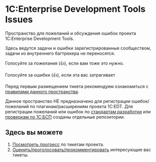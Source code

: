 # 1C:Enterprise Development Tools Issues
Пространство для пожеланий и обсуждения ошибок проекта 1C:Enterprise Development Tools.

Здесь ведутся задачи и ошибки зарегистрированные сообществом, задачи из внутреннего багтрекера не переносятся.

Голосуйте за пожелания (:+1:), если вам тоже это нужно.

Голосуйте за ошибки (:+1:), если эта вас затрагивает

Перед первым размещением тикета рекомендуем ознакомиться с [правилами данного пространства](REGULATIONS.md).

Данное пространство НЕ предназначено для регистрации ошибок/пожеланий по плагинам/расширениям проекта 1С:EDT. 
Для регистрации пожеланий или ошибок по [стандартам разработки](https://github.com/1C-Company/v8-code-style) или [проверкам по 1С:БСП](https://github.com/1C-Company/ssl-support) созданы отдельные репозитории.

## Здесь вы можете

1. [Посмотреть прогресс](https://github.com/1C-Company/1c-edt-issues/projects/1) по тикетам проекта.
2. [Оценить/проголосовать/прокомментировать](https://github.com/1C-Company/1c-edt-issues/issues) интересующие вас тикеты.
